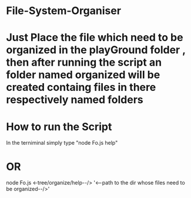 ﻿# File-System-Organiser

# Just Place the file which need to be organized in the playGround folder , then after running the script an folder named organized will be created containg files in there respectively named folders
 # How to run the Script

In the terniminal simply type "node Fo.js help"
# OR
 
node Fo.js <-tree/organize/help--/> '<--path to the dir whose files need to be organized--/>'


 